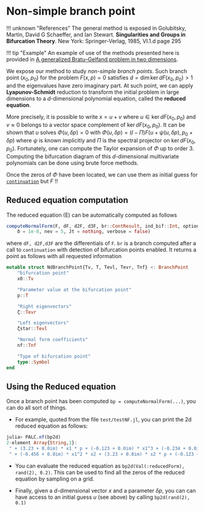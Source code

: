 # Non-simple branch point

!!! unknown "References"
    The general method is exposed in Golubitsky, Martin, David G Schaeffer, and Ian Stewart. **Singularities and Groups in Bifurcation Theory**. New York: Springer-Verlag, 1985, VI.1.d page 295
    
!!! tip "Example"
    An example of use of the methods presented here is provided in [A generalized Bratu–Gelfand problem in two dimensions](@ref).    

We expose our method to study *non-simple branch points*. Such branch point $(x_0,p_0)$ for the problem $F(x,p)=0$ satisfies $d=\dim \ker dF(x_0,p_0) > 1$ and the eigenvalues have zero imaginary part. At such point, we can apply **Lyapunov-Schmidt** reduction to transform the initial problem in large dimensions to a $d$-dimensional polynomial equation, called the **reduced equation**.

More precisely, it is possible to write $x = u + v$ where $u\in \ker dF(x_0,p_0)$ and $v\approx 0$ belongs to a vector space complement of $\ker dF(x_0,p_0)$. It can be shown that $u$ solves $\Phi(u,\delta p)=0$ with $\Phi(u,\delta p) = (I-\Pi)F(u+\psi(u,\delta p),p_0+\delta p)$ where $\psi$ is known implicitly and $\Pi$ is the spectral projector on $\ker dF(x_0,p_0)$. Fortunately, one can compute the Taylor expansion of $\Phi$ up to order 3. Computing the bifurcation diagram of this $d$-dimensional multivariate polynomials can be done using brute force methods.

Once the zeros of $\Phi$ have been located, we can use them as initial guess for [`continuation`](@ref) but $F$ !!


## Reduced equation computation

The reduced equation (E) can be automatically computed as follows

```julia
computeNormalForm(F, dF, d2F, d3F, br::ContResult, ind_bif::Int, options::NewtonPar ; 
	δ = 1e-8, nev = 5, Jt = nothing, verbose = false)
```

where `dF, d2F,d3F` are the differentials of `F`. `br` is a branch computed after a call to `continuation` with detection of bifurcation points enabled. It returns a point as follows with all requested information

```julia
mutable struct NdBranchPoint{Tv, T, Tevl, Tevr, Tnf} <: BranchPoint
	"bifurcation point"
	x0::Tv

	"Parameter value at the bifurcation point"
	p::T

	"Right eigenvectors"
	ζ::Tevr

	"Left eigenvectors"
	ζstar::Tevl

	"Normal form coefficients"
	nf::Tnf

	"Type of bifurcation point"
	type::Symbol
end
```

## Using the Reduced equation
Once a branch point has been computed `bp = computeNormalForm(...)`, you can do all sort of things. 

- For example, quoted from the file `test/testNF.jl`, you can print the 2d reduced equation as follows:

```julia
julia> PALC.nf(bp2d)
2-element Array{String,1}:
 " + (3.23 + 0.0im) * x1 * p + (-0.123 + 0.0im) * x1^3 + (-0.234 + 0.0im) * x1 * x2^2"
 " + (-0.456 + 0.0im) * x1^2 * x2 + (3.23 + 0.0im) * x2 * p + (-0.123 + 0.0im) * x2^3"
``` 

- You can evaluate the reduced equation as `bp2d(Val(:reducedForm), rand(2), 0.2)`. This can be used to find all the zeros of the reduced equation by sampling on a grid. 

- Finally, given a $d$-dimensional vector $x$ and a parameter $\delta p$, you can can have access to an initial guess $u$ (see above) by calling `bp2d(rand(2), 0.1)`
